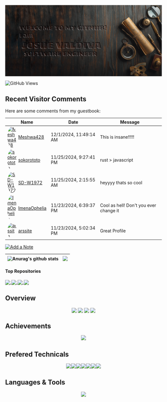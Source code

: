 <img align="center" src="./welcome.png" />

![GitHub Views](https://komarev.com/ghpvc/?username=LovelyDev829)

## Recent Visitor Comments
Here are some comments from my guestbook:

<!-- Guestbook -->
| Name | Date | Message |
|-------|-------|-------|
| <a href="https://github.com/Meshwa428" style="display: flex; align-items: center;" ><img width="30" src="https://avatars.githubusercontent.com/u/135232056?s=24&v=4" alt="Meshwa428" style="border-radius: 50%; margin-right: 5px;"/> Meshwa428</a> | 12/1/2024, 11:49:14 AM | This is insane!!!!! |
| <a href="https://github.com/sokorototo" style="display: flex; align-items: center;"><img width="30" src="https://avatars.githubusercontent.com/u/53893043?s=24&v=4" alt="sokorototo" style="border-radius: 50%; margin-right: 5px;"/> sokorototo</a> | 11/25/2024, 9:27:41 PM | rust > javascript |
| <a href="https://github.com/SD-W1972" style="display: flex; align-items: center;"><img width="30" src="https://avatars.githubusercontent.com/u/93013194?s=24&v=4" alt="SD-W1972" style="border-radius: 50%; margin-right: 5px;"/> SD-W1972</a> | 11/25/2024, 2:15:55 AM | heyyyy thats so cool |
| <a href="https://github.com/ImenaOphelia" style="display: flex; align-items: center;"><img width="30" src="https://avatars.githubusercontent.com/u/137053456?s=24&v=4" alt="ImenaOphelia" style="border-radius: 50%; margin-right: 5px;"/> ImenaOphelia</a> | 11/23/2024, 6:39:37 PM | Cool as hell! Don't you ever change it |
| <a href="https://github.com/arssite" style="display: flex; align-items: center;"><img width="30" src="https://avatars.githubusercontent.com/u/91518669?s=24&v=4" alt="arssite" style="border-radius: 50%; margin-right: 5px;"/> arssite</a> | 11/23/2024, 5:02:34 PM | Great Profile |
<!-- /Guestbook -->

[![Add a Note](https://img.shields.io/badge/Add%20a%20Note-Click%20Here-brightgreen)](https://github.com/LovelyDev829/LovelyDev829/issues/1)




| <img align="center" src="https://github-readme-stats.vercel.app/api?username=LovelyDev829&show_icons=true&include_all_commits=true&theme=transparent&hide_border=true" alt="Anurag's github stats" /> | <img align="center" src="https://github-readme-stats.vercel.app/api/top-langs/?username=LovelyDev829&layout=compact&theme=transparent&hide_border=true" /> |
| ------------- | ------------- |

#### Top Repositories

<a href="https://github.com/LovelyDev829/lobe-chat">
  <img align="center" src="https://github-readme-stats.vercel.app/api/pin/?username=LovelyDev829&repo=lobe-chat&theme=transparent" />
</a>
<a href="https://github.com/LovelyDev829/Deep-Live-Cam">
  <img align="center" src="https://github-readme-stats.vercel.app/api/pin/?username=LovelyDev829&repo=Deep-Live-Cam&theme=transparent" />
</a>
<a href="https://github.com/LovelyDev829/highest-paying-software-companies">
  <img align="center" src="https://github-readme-stats.vercel.app/api/pin/?username=LovelyDev829&repo=highest-paying-software-companies&theme=transparent" />
</a>
<a href="https://github.com/LovelyDev829/interior-designer-ai">
  <img align="center" src="https://github-readme-stats.vercel.app/api/pin/?username=LovelyDev829&repo=interior-designer-ai&theme=transparent" />
</a>




## Overview
<div align="center">
  <img align="center" src="http://github-profile-summary-cards.vercel.app/api/cards/repos-per-language?username=elitesuper&theme=github" />
  <img align="center" src="http://github-profile-summary-cards.vercel.app/api/cards/most-commit-language?username=elitesuper&theme=github" />
  <img align="center" src="http://github-profile-summary-cards.vercel.app/api/cards/productive-time?username=elitesuper&theme=github&utcOffset=8" />
  <img align="center" src="http://github-profile-summary-cards.vercel.app/api/cards/stats?username=elitesuper&theme=github" />  
</div>

## Achievements
<p align="center">
  <img alig src="https://github-profile-trophy.vercel.app/?username=elitesuper&column=7" />
</p>

## Prefered Technicals
<p align="center">
  <img src="https://media3.giphy.com/media/ln7z2eWriiQAllfVcn/200w.webp" width="100"><img src="https://i.giphy.com/media/LMt9638dO8dftAjtco/200.webp" width="100"><img src="https://i.giphy.com/media/eNAsjO55tPbgaor7ma/200w.webp" width="100"><img src="https://i.giphy.com/media/VgGthkhUvGgOit7Y9i/200.webp" width="100"><img src="https://media3.giphy.com/media/kdFc8fubgS31b8DsVu/giphy.webp" width="100"><img src="https://i.giphy.com/media/KzJkzjggfGN5Py6nkT/200.webp" width="100"><img src="https://i.giphy.com/media/IdyAQJVN2kVPNUrojM/200.webp" width="100">
</p>

## Languages & Tools
<p align="center">
  <a href="https://skillicons.dev">
    <img src="https://skillicons.dev/icons?i=html,js,ts,css,sass,php,py,react,redux,nextjs,nuxtjs,angular,vue,nodejs,webpack,django,flask,laravel,wordpress,bootstrap,tailwind,jquery,mongodb,mysql,postgres,sqlite,md,nginx,powershell,prisma,vscode,atom,androidstudio,git,github,linux,svg,unity,vercel,heroku,aws,rust,solidity" />
  </a>
</p>
<br><br>
